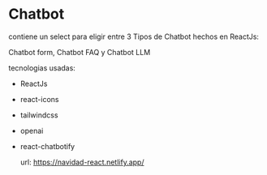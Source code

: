 # Chatbot

contiene un select para eligir entre 3 Tipos de Chatbot hechos en ReactJs: 

Chatbot form, Chatbot FAQ y Chatbot LLM

tecnologias usadas:

- ReactJs
- react-icons
- tailwindcss
- openai
- react-chatbotify

  url: https://navidad-react.netlify.app/
